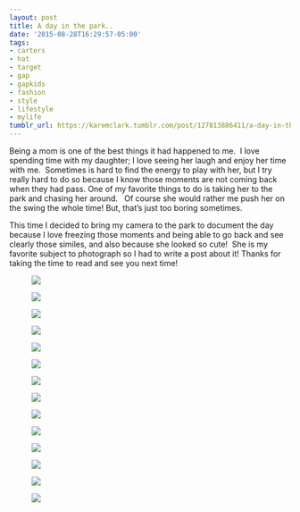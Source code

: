 ```yaml
---
layout: post
title: A day in the park..
date: '2015-08-28T16:29:57-05:00'
tags:
- carters
- hat
- target
- gap
- gapkids
- fashion
- style
- lifestyle
- mylife
tumblr_url: https://karemclark.tumblr.com/post/127813886411/a-day-in-the-park
---
```

Being a mom is one of the best things it had happened to me. &nbsp;I love spending time with my daughter; I love seeing her laugh and enjoy her time with me. &nbsp;Sometimes is hard to find the energy to play with her, but I try really hard to do so because I know those moments are not coming back when they had pass. One of my favorite things to do is taking her to the park and chasing her around. &nbsp; Of course she would rather me push her on the swing the whole time! But, that’s just too boring sometimes. &nbsp;

This time I decided to bring my camera to the park to document the day because I love freezing those moments and being able to go back and see clearly those similes, and also because she looked so cute! &nbsp;She is my favorite subject to photograph so I had to write a post about it! Thanks for taking the time to read and see you next time!

<figure data-orig-width="5184" data-orig-height="3456" class="tmblr-full"><img src="https://64.media.tumblr.com/2d4aa667049a3e21a793885f19c25ebc/tumblr_inline_ntt9yopIeH1t4qra9_540.jpg" data-orig-width="5184" data-orig-height="3456"></figure><figure data-orig-width="5184" data-orig-height="3456" class="tmblr-full"><img src="https://64.media.tumblr.com/d218875acd757417ba48ec0460e77d9a/tumblr_inline_ntt8k3wfx11t4qra9_540.jpg" data-orig-width="5184" data-orig-height="3456"></figure><figure data-orig-width="5184" data-orig-height="3456" class="tmblr-full"><img src="https://64.media.tumblr.com/b2839ac359742e2bec8115fc9673e89a/tumblr_inline_ntt9d8oLTE1t4qra9_540.jpg" data-orig-width="5184" data-orig-height="3456"></figure><figure class="tmblr-full" data-orig-height="3456" data-orig-width="5184"><img src="https://64.media.tumblr.com/b592677751c2398560c33ea651391466/tumblr_inline_ntta6mhu6q1t4qra9_540.jpg" data-orig-height="3456" data-orig-width="5184"></figure><figure data-orig-width="5184" data-orig-height="3456" class="tmblr-full"><img src="https://64.media.tumblr.com/c35b16a1a69cf7272362dbecac6fcd8d/tumblr_inline_ntt9aw5RPM1t4qra9_540.jpg" data-orig-width="5184" data-orig-height="3456"></figure><figure data-orig-width="5184" data-orig-height="3456" class="tmblr-full"><img src="https://64.media.tumblr.com/14f0ccc7759091cd1dcf26b1fffa82fc/tumblr_inline_ntt9aeUVTt1t4qra9_540.jpg" data-orig-width="5184" data-orig-height="3456"></figure><figure data-orig-width="5184" data-orig-height="3456" class="tmblr-full"><img src="https://64.media.tumblr.com/0b9152234fd627a072e3074e11a04a67/tumblr_inline_ntt8i4HZQf1t4qra9_540.jpg" data-orig-width="5184" data-orig-height="3456"></figure><figure data-orig-width="5184" data-orig-height="3456" class="tmblr-full"><img src="https://64.media.tumblr.com/96830fc7fab9a52a2da8dcbf5b12f9cf/tumblr_inline_ntt96nqPgo1t4qra9_540.jpg" data-orig-width="5184" data-orig-height="3456"></figure><figure data-orig-width="5184" data-orig-height="3456" class="tmblr-full"><img src="https://64.media.tumblr.com/7407ba45daf780372f7bff6d8efd2042/tumblr_inline_ntt959As451t4qra9_540.jpg" data-orig-width="5184" data-orig-height="3456"></figure><figure data-orig-width="5184" data-orig-height="3456" class="tmblr-full"><img src="https://64.media.tumblr.com/9a52e9156812d0b41abf9d12e26b8cc0/tumblr_inline_ntt93xBUuv1t4qra9_540.jpg" data-orig-width="5184" data-orig-height="3456"></figure><figure class="tmblr-full" data-orig-height="3456" data-orig-width="5184"><img src="https://64.media.tumblr.com/d13e21ef5a2fae5a29cf085c288f55a2/tumblr_inline_ntta9ulgSy1t4qra9_540.jpg" data-orig-height="3456" data-orig-width="5184"></figure><figure data-orig-width="5184" data-orig-height="3456" class="tmblr-full"><img src="https://64.media.tumblr.com/a9c9dcca172603f53401be82259cdd1d/tumblr_inline_ntt8zuyvll1t4qra9_540.jpg" data-orig-width="5184" data-orig-height="3456"></figure><figure data-orig-width="5184" data-orig-height="3456" class="tmblr-full"><img src="https://64.media.tumblr.com/3fe1c004235f23ee5c161d228747ca75/tumblr_inline_ntt8y6uzDJ1t4qra9_540.jpg" data-orig-width="5184" data-orig-height="3456"></figure><figure data-orig-width="5184" data-orig-height="3456" class="tmblr-full"><img src="https://64.media.tumblr.com/5f49a9e4031766bb1ebbc4bc4234999b/tumblr_inline_ntt8j1UwAa1t4qra9_540.jpg" data-orig-width="5184" data-orig-height="3456"></figure>
